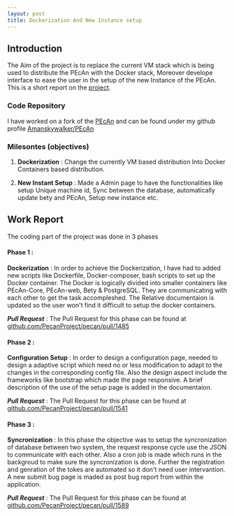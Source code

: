 ```yaml
---
layout: post
title: Dockerization And New Instance setup
---
```


## Introduction

The Aim of the project is to replace the current VM stack which is being used to distribute the PEcAn with the Docker stack, Moreover develope interface to ease the user in the setup of the new Instance of the PEcAn. This is a short report on the [project](https://summerofcode.withgoogle.com/projects/#5583766987735040).

### Code Repository

I have worked on a fork of the [PEcAn](https://github.com/PecanProject/pecan.git) and can be found under my github profile [Amanskywalker/PEcAn](https://github.com/Amanskywalker/pecan.git)

### Milesontes (objectives)

1. **Dockerization** : Change the currently VM based distribution Into Docker Containers based distribution.

2. **New Instant Setup** :  Made a Admin page to have the functionalities like setup Unique machine id, Sync between the database, automatically update bety and PEcAn, Setup new instance etc.

## Work Report
The coding part of the project was done in 3 phases

#### Phase 1 :

**Dockerization** : In order to achieve the Dockerization, I have had to added new scripts like Dockerfile, Docker-composer, bash scripts to set up the Docker container. The Docker is logically divided into smaller containers like PEcAn-Core, PEcAn-web, Bety & PostgreSQL. They are communicating with each other to get the task accompleshed.
The Relative documentaion is updated so the user won't find it difficult to setup the docker containers.

***Pull Request*** : The Pull Request for this phase can be found at  [github.com/PecanProject/pecan/pull/1485](https://github.com/PecanProject/pecan/pull/1485)

#### Phase 2 :

**Configuration Setup** : In order to design a configuration page, needed to design a adaptive script which need no or less modification to adapt to the changes in the corresponding config file. Also the design aspect include the frameworks like bootstrap which made the page responsive.
A brief description of the use of the setup page is added in the documentaion.

***Pull Request*** : The Pull Request for this phase can be found at  [github.com/PecanProject/pecan/pull/1541](https://github.com/PecanProject/pecan/pull/1541)

#### Phase 3 :

**Syncronization** : In this phase the objective was to setup the syncronization of database between two system, the request response cycle use the JSON to communicate with each other. Also a cron job is made which runs in the backgroud to make sure the syncronization is done. Further the registration and genration of the tokes are automated so it don't need user intervantion.
A new submit bug page is maded as post bug report from within the application.

***Pull Request*** : The Pull Request for this phase can be found at  [github.com/PecanProject/pecan/pull/1589](https://github.com/PecanProject/pecan/pull/1589)
